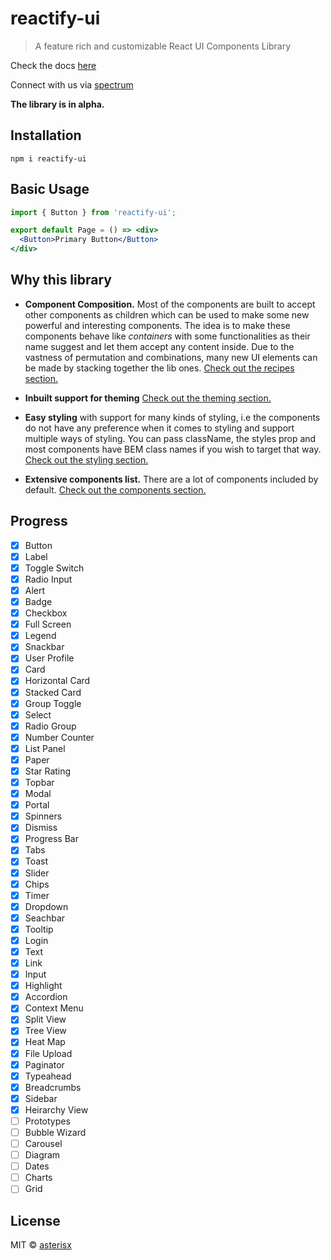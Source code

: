 # reactify-ui

> A feature rich and customizable React UI Components Library

Check the docs [here](https://asterisx.github.io/reactify-ui/) 

Connect with us via [spectrum](https://spectrum.chat/reactify-ui)

**The library is in alpha.**

## Installation
`npm i reactify-ui`

## Basic Usage
```jsx
import { Button } from 'reactify-ui';

export default Page = () => <div>
  <Button>Primary Button</Button>
</div>
```

## Why this library

- **Component Composition.** Most of the components are built to accept other components as children which can be used to make some new powerful and interesting components.
The idea is to make these components behave like *containers* with some functionalities as their name suggest and let them accept any content inside.
Due to the vastness of permutation and combinations, many new UI elements can be made by stacking together the lib ones.
[Check out the recipes section.](https://asterisx.github.io/reactify-ui/advanced/recipes)

- **Inbuilt support for theming**
[Check out the theming section.](https://asterisx.github.io/reactify-ui/advanced/theming)

- **Easy styling** with support for many kinds of styling, i.e the components do not have any preference when it comes to styling and support multiple ways of styling.
You can pass className, the styles prop and most components have BEM class names if you wish to target that way.
[Check out the styling section.](https://asterisx.github.io/reactify-ui/advanced/styling)

- **Extensive components list.** There are a lot of components included by default.
[Check out the components section.](https://asterisx.github.io/reactify-ui/components/accordion)

## Progress
- [x] Button
- [x] Label
- [x] Toggle Switch
- [x] Radio Input
- [x] Alert
- [x] Badge
- [x] Checkbox
- [x] Full Screen
- [x] Legend
- [x] Snackbar
- [x] User Profile
- [x] Card
- [x] Horizontal Card
- [x] Stacked Card
- [x] Group Toggle
- [x] Select
- [x] Radio Group
- [x] Number Counter
- [x] List Panel
- [x] Paper
- [x] Star Rating
- [x] Topbar
- [x] Modal
- [x] Portal
- [x] Spinners
- [x] Dismiss
- [x] Progress Bar
- [x] Tabs
- [x] Toast
- [x] Slider
- [x] Chips
- [x] Timer
- [x] Dropdown
- [x] Seachbar
- [x] Tooltip
- [x] Login
- [x] Text
- [x] Link
- [x] Input
- [x] Highlight
- [x] Accordion
- [x] Context Menu
- [x] Split View
- [x] Tree View
- [x] Heat Map
- [x] File Upload
- [x] Paginator
- [x] Typeahead
- [x] Breadcrumbs
- [x] Sidebar
- [x] Heirarchy View
- [ ] Prototypes
- [ ] Bubble Wizard
- [ ] Carousel
- [ ] Diagram
- [ ] Dates
- [ ] Charts
- [ ] Grid

## License

MIT © [asterisx](https://github.com/asterisx)
